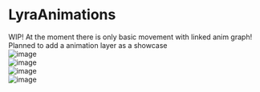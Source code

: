 # LyraAnimations
WIP! At the moment there is only basic movement with linked anim graph! Planned to add a animation layer as a showcase</br>
![image](https://github.com/mon1ag/LyraAnimations/assets/49873500/405c2bdf-542c-4152-bc13-5cb49bb58826)</br>
![image](https://github.com/mon1ag/LyraAnimations/assets/49873500/5a635930-ef54-47aa-9887-25d85d01f08d)</br>
![image](https://github.com/mon1ag/LyraAnimations/assets/49873500/77ad0c16-53d1-490e-93a4-32e0b0888d7f)</br>
![image](https://github.com/mon1ag/LyraAnimations/assets/49873500/66794b3e-a4c4-4cf4-a995-57d5edf259c8)

